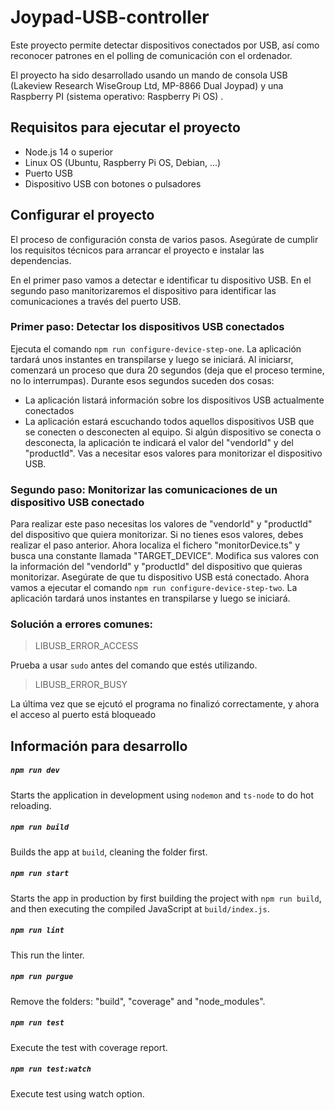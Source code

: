 # Joypad-USB-controller

Este proyecto permite detectar dispositivos conectados por USB, así como reconocer patrones en el polling de comunicación con el ordenador. 

El proyecto ha sido desarrollado usando un mando de consola USB (Lakeview Research WiseGroup Ltd, MP-8866 Dual Joypad) y una Raspberry PI (sistema operativo: Raspberry Pi OS) .

## Requisitos para ejecutar el proyecto
* Node.js 14 o superior
* Linux OS (Ubuntu, Raspberry Pi OS, Debian, ...)
* Puerto USB
* Dispositivo USB con botones o pulsadores

## Configurar el proyecto
El proceso de configuración consta de varios pasos. Asegúrate de cumplir los requisitos técnicos para arrancar el proyecto e instalar las dependencias. 

En el primer paso vamos a detectar e identificar tu dispositivo USB. 
En el segundo paso manitorizaremos el dispositivo para identificar las comunicaciones a través del puerto USB.

### Primer paso: Detectar los dispositivos USB conectados
Ejecuta el comando `npm run configure-device-step-one`. La aplicación tardará unos instantes en transpilarse y luego se iniciará. Al iniciarsr, comenzará un proceso que dura 20 segundos (deja que el proceso termine, no lo interrumpas). Durante esos segundos suceden dos cosas: 
* La aplicación listará información sobre los dispositivos USB actualmente conectados
* La aplicación estará escuchando todos aquellos dispositivos USB que se conecten o desconecten al equipo. Si algún dispositivo se conecta o desconecta, la aplicación te indicará el valor del "vendorId" y del "productId". 
Vas a necesitar esos valores para monitorizar el dispositivo USB.

### Segundo paso: Monitorizar las comunicaciones de un dispositivo USB conectado
Para realizar este paso necesitas los valores de "vendorId" y "productId" del dispositivo que quiera monitorizar. Si no tienes esos valores, debes realizar el paso anterior. 
Ahora localiza el fichero "monitorDevice.ts" y busca una constante llamada "TARGET_DEVICE". Modifica sus valores con la información del "vendorId" y "productId" del dispositivo que quieras monitorizar. 
Asegúrate de que tu dispositivo USB está conectado. 
Ahora vamos a ejecutar el comando `npm run configure-device-step-two`. La aplicación tardará unos instantes en transpilarse y luego se iniciará.


### Solución a errores comunes: 

> LIBUSB_ERROR_ACCESS

Prueba a usar `sudo` antes del comando que estés utilizando.

> LIBUSB_ERROR_BUSY

La última vez que se ejcutó el programa no finalizó correctamente, y ahora el acceso al puerto está bloqueado


## Información para desarrollo

##### `npm run dev`

Starts the application in development using `nodemon` and `ts-node` to do hot reloading.

##### `npm run build`

Builds the app at `build`, cleaning the folder first.

##### `npm run start`

Starts the app in production by first building the project with `npm run build`, and then executing the compiled JavaScript at `build/index.js`.

##### `npm run lint`

This run the linter.

##### `npm run purgue`

Remove the folders: "build", "coverage" and "node_modules".

##### `npm run test`

Execute the test with coverage report.

##### `npm run test:watch`

Execute test using watch option.
